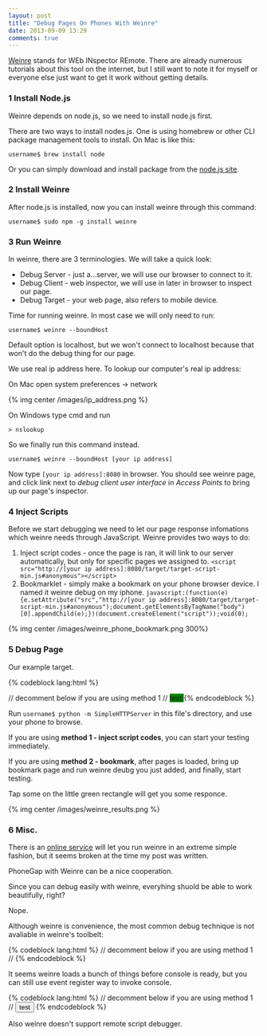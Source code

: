 ```yaml
---
layout: post
title: "Debug Pages On Phones With Weinre"
date: 2013-09-09 13:29
comments: true
---
```


[Weinre](http://people.apache.org/~pmuellr/weinre/docs/latest/) stands for WEb INspector REmote. There are already numerous tutorials about this tool on the internet, but I still want to note it for myself or everyone else just want to get it work without getting details.

### 1 Install Node.js

Weinre depends on node.js, so we need to install node.js first.

There are two ways to install nodes.js. One is using homebrew or other CLI package management tools to install. On Mac is like this:

`username$ brew install node`

Or you can simply download and install package from the [node.js site](http://nodejs.org/download/).

### 2 Install Weinre

After node.js is installed, now you can install weinre through this command:

`username$ sudo npm -g install weinre`

### 3 Run Weinre

In weinre, there are 3 terminologies. We will take a quick look:

* Debug Server - just a...server, we will use our browser to connect to it.
* Debug Client - web inspector, we will use in later in browser to inspect our page.
* Debug Target - your web page, also refers to mobile device.

Time for running weinre. In most case we will only need to run:

`username$ weinre --boundHost`

Default option is localhost, but we won't connect to localhost because that won't do the debug thing for our page.

We use real ip address here. To lookup our computer's real ip address:

On Mac open system preferences -> network

{% img center /images/ip_address.png %}

On Windows type cmd and run

`> nslookup`

So we finally run this command instead.

`username$ weinre --boundHost [your ip address]`

Now type `[your ip address]:8080` in browser. You should see weinre page, and click link next to *debug client user interface* in *Access Points* to bring up our page's inspector.

### 4 Inject Scripts

Before we start debugging we need to let our page response infomations which weinre needs through JavaScript. Weinre provides two ways to do:

1. Inject script codes - once the page is ran, it will link to our server automatically, but only for specific pages we assigned to.
`<script src="http://[your ip address]:8080/target/target-script-min.js#anonymous"></script>`
2. Bookmarklet - simply make a bookmark on your phone browser device. I named it weinre debug on my iphone.
`javascript:(function(e){e.setAttribute("src","http://[your ip address]:8080/target/target-script-min.js#anonymous");document.getElementsByTagName("body")[0].appendChild(e);})(document.createElement("script"));void(0);`

{% img center /images/weinre_phone_bookmark.png 300%}

### 5 Debug Page

Our example target.

{% codeblock lang:html %}
<!DOCTYPE html>
<html>
<head>
	<title>index</title>
	// decomment below if you are using method 1
	// <script src="http://[your ip address]:8080/target/target-script-min.js#anonymous"></script>
</head>
<body>
	<canvas id="canvas" width="200" height="200" style="background-color: green"> test </canvas>
</body>
<script>
	(function(){
		var canvas = document.getElementById("canvas");
		canvas.addEventListener("touchstart", handleStart, false);

		function handleStart(event){
			event.preventDefault();
			var touches = event.changedTouches;
			console.log(touches);
		}
	})();
</script>
</html>
{% endcodeblock %}

Run `username$ python -m SimpleHTTPServer` in this file's directory, and use your phone to browse.

If you are using **method 1 - inject script codes**, you can start your testing immediately.

If you are using **method 2 - bookmark**, after pages is loaded, bring up bookmark page and run weinre deubg you just added, and finally, start testing.

Tap some on the little green rectangle will get you some responce.

{% img center /images/weinre_results.png %}

### 6 Misc.

There is an [online service](http://debug.phonegap.com/) will let you run weinre in an extreme simple fashion, but it seems broken at the time my post was written.

PhoneGap with Weinre can be a nice cooperation.

Since you can debug easily with weinre, everyhing shuold be able to work beautifully, right?

Nope.

Although weinre is convenience, the most common debug technique is not avaliable in weinre's toolbelt:

{% codeblock lang:html %}
	<!DOCTYPE html>
	<html>
	<head>
		<title>index</title>
		// decomment below if you are using method 1
		// <script src="http://[your ip address]:8080/target/target-script-min.js#anonymous"></script>
	</head>
	<body>
	</body>
	<script>
		console.log("test"); // this won't work
	</script>
	</html>
{% endcodeblock %}

It seems weinre loads a bunch of things before console is ready, but you can still use event register way to invoke console.

{% codeblock lang:html %}
	<!DOCTYPE html>
	<html>
	<head>
		<title>index</title>
		// decomment below if you are using method 1
		// <script src="http://[your ip address]:8080/target/target-script-min.js#anonymous"></script>
	</head>
	<body>
		<button id="button">test</button>
	</body>
	<script>
		(function(){
			var button = document.getElementById("button");
			button.onclick = function(){
				console.log("test");
			};
		})();
	</script>
	</html>
{% endcodeblock %}

Also weinre doesn't support remote script debugger.
